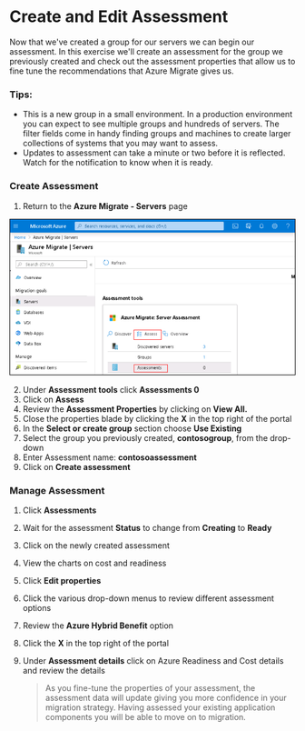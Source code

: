 # Create and Edit Assessment

Now that we've created a group for our servers we can begin our assessment.  In this exercise we'll create an assessment for the group we previously created and check out the assessment properties that allow us to fine tune the recommendations that Azure Migrate gives us.

### Tips:

  * This is a new group in a small environment.  In a production environment you can expect to see multiple groups and hundreds of servers.  The filter fields come in handy finding groups and machines to create larger collections of systems that you may want to assess.
  * Updates to assessment can take a minute or two before it is reflected.  Watch for the notification to know when it is ready.

### Create Assessment

1. Return to the **Azure Migrate - Servers** page

  ![Assess](image/assess.png)
  
2. Under **Assessment tools** click **Assessments 0**
3. Click  on **Assess**
4. Review the **Assessment Properties** by clicking on **View All.**
5. Close the properties blade by clicking the **X** in the top right of the portal
6. In the **Select or create group** section choose **Use Existing**
7. Select the group you previously created, **contosogroup**, from the drop-down
8. Enter Assessment name: **contosoassessment**
9. Click on **Create assessment**

### Manage Assessment

1. Click **Assessments**
2. Wait for the assessment **Status** to change from **Creating** to **Ready**
3. Click on the newly created assessment
4. View the charts on cost and readiness
5. Click **Edit properties**
6. Click the various drop-down menus to review different assessment options
7. Review the **Azure Hybrid Benefit** option
8. Click the **X** in the top right of the portal
9. Under **Assessment details** click on Azure Readiness and Cost details and review the details

	>As you fine-tune the properties of your assessment, the assessment data will update giving you more confidence in your migration strategy. Having assessed your existing application components you will be able to move on to migration.

